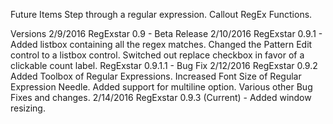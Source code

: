  
Future Items
	Step through a regular expression.
	Callout RegEx Functions.

 
Versions
2/9/2016	RegExstar 0.9 - Beta Release
2/10/2016	RegExstar 0.9.1 - 
				Added listbox containing all the regex matches. 
				Changed the Pattern Edit control to a listbox control. 
				Switched out replace checkbox in favor of a clickable count label.
			RegExstar 0.9.1.1 - Bug Fix 
2/12/2016	RegExstar 0.9.2
				Added Toolbox of Regular Expressions.
				Increased Font Size of Regular Expression Needle.
				Added support for multiline option.
				Various other Bug Fixes and changes.
2/14/2016	RegExstar 0.9.3 (Current) - 
				Added window resizing.
				
